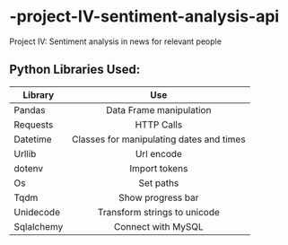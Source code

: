 # -project-IV-sentiment-analysis-api
Project IV: Sentiment analysis in news for relevant people

## Python Libraries Used:
 
| Library   |      Use     |
|----------|:-------------:|
| Pandas | Data Frame manipulation |
| Requests | HTTP Calls |
| Datetime | Classes for manipulating dates and times |
| Urllib | Url encode |
| dotenv | Import tokens |
| Os | Set paths |
| Tqdm | Show progress bar |
| Unidecode | Transform strings to unicode |
| Sqlalchemy | Connect with MySQL |